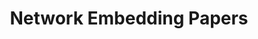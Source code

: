 ---
layout: archive
title: "Network Embedding Papers"
permalink: /NE_papers/
author_profile: false
---